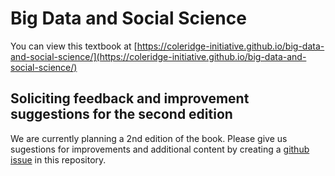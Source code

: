 # Big Data and Social Science 

You can view this textbook at [https://coleridge-initiative.github.io/big-data-and-social-science/](https://coleridge-initiative.github.io/big-data-and-social-science/)

## Soliciting feedback and improvement suggestions for the second edition

We are currently planning a 2nd edition of the book. Please give us sugestions for improvements and additional content by creating a [github issue](https://github.com/Coleridge-Initiative/big-data-and-social-science/issues) in this repository.
